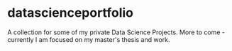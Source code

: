 # datascienceportfolio
A collection for some of my private Data Science Projects. More to come - currently I am focused on my master's thesis and work.
